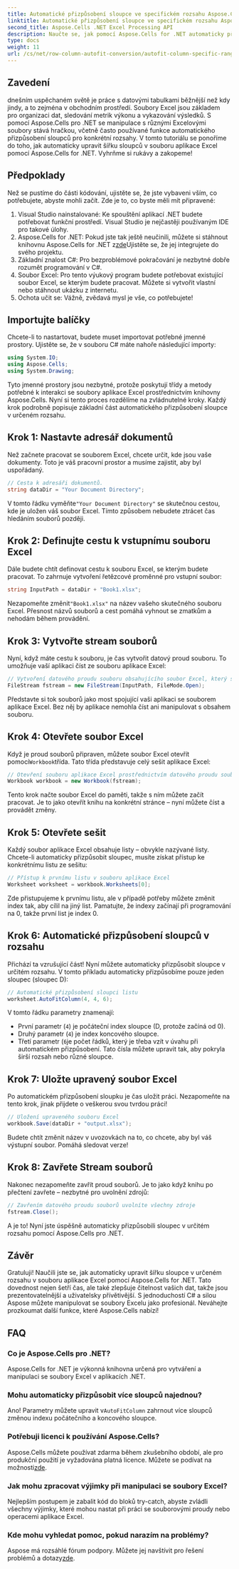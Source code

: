 ```yaml
---
title: Automatické přizpůsobení sloupce ve specifickém rozsahu Aspose.Cells .NET
linktitle: Automatické přizpůsobení sloupce ve specifickém rozsahu Aspose.Cells .NET
second_title: Aspose.Cells .NET Excel Processing API
description: Naučte se, jak pomocí Aspose.Cells for .NET automaticky přizpůsobit sloupce aplikace Excel v konkrétních rozsazích, pomocí tohoto podrobného výukového programu krok za krokem.
type: docs
weight: 11
url: /cs/net/row-column-autofit-conversion/autofit-column-specific-range/
---
```

## Zavedení
dnešním uspěchaném světě je práce s datovými tabulkami běžnější než kdy jindy, a to zejména v obchodním prostředí. Soubory Excel jsou základem pro organizaci dat, sledování metrik výkonu a vykazování výsledků. S pomocí Aspose.Cells pro .NET se manipulace s různými Excelovými soubory stává hračkou, včetně často používané funkce automatického přizpůsobení sloupců pro konkrétní rozsahy. V tomto tutoriálu se ponoříme do toho, jak automaticky upravit šířku sloupců v souboru aplikace Excel pomocí Aspose.Cells for .NET. Vyhrňme si rukávy a zakopeme!
## Předpoklady
Než se pustíme do části kódování, ujistěte se, že jste vybaveni vším, co potřebujete, abyste mohli začít. Zde je to, co byste měli mít připravené:
1. Visual Studio nainstalované: Ke spouštění aplikací .NET budete potřebovat funkční prostředí. Visual Studio je nejčastěji používaným IDE pro takové úlohy.
2.  Aspose.Cells for .NET: Pokud jste tak ještě neučinili, můžete si stáhnout knihovnu Aspose.Cells for .NET z[zde](https://releases.aspose.com/cells/net/)Ujistěte se, že jej integrujete do svého projektu.
3. Základní znalost C#: Pro bezproblémové pokračování je nezbytné dobře rozumět programování v C#.
4. Soubor Excel: Pro tento výukový program budete potřebovat existující soubor Excel, se kterým budete pracovat. Můžete si vytvořit vlastní nebo stáhnout ukázku z internetu.
5. Ochota učit se: Vážně, zvědavá mysl je vše, co potřebujete!
## Importujte balíčky
Chcete-li to nastartovat, budete muset importovat potřebné jmenné prostory. Ujistěte se, že v souboru C# máte nahoře následující importy:
```csharp
using System.IO;
using Aspose.Cells;
using System.Drawing;
```
Tyto jmenné prostory jsou nezbytné, protože poskytují třídy a metody potřebné k interakci se soubory aplikace Excel prostřednictvím knihovny Aspose.Cells.
Nyní si tento proces rozdělíme na zvládnutelné kroky. Každý krok podrobně popisuje základní část automatického přizpůsobení sloupce v určeném rozsahu.
## Krok 1: Nastavte adresář dokumentů
Než začnete pracovat se souborem Excel, chcete určit, kde jsou vaše dokumenty. Toto je váš pracovní prostor a musíme zajistit, aby byl uspořádaný.
```csharp
// Cesta k adresáři dokumentů.
string dataDir = "Your Document Directory";
```
 V tomto řádku vyměňte`"Your Document Directory"` se skutečnou cestou, kde je uložen váš soubor Excel. Tímto způsobem nebudete ztrácet čas hledáním souborů později.
## Krok 2: Definujte cestu k vstupnímu souboru Excel
Dále budete chtít definovat cestu k souboru Excel, se kterým budete pracovat. To zahrnuje vytvoření řetězcové proměnné pro vstupní soubor:
```csharp
string InputPath = dataDir + "Book1.xlsx";
```
 Nezapomeňte změnit`"Book1.xlsx"` na název vašeho skutečného souboru Excel. Přesnost názvů souborů a cest pomáhá vyhnout se zmatkům a nehodám během provádění.
## Krok 3: Vytvořte stream souborů
Nyní, když máte cestu k souboru, je čas vytvořit datový proud souboru. To umožňuje vaší aplikaci číst ze souboru aplikace Excel:
```csharp
// Vytvoření datového proudu souboru obsahujícího soubor Excel, který se má otevřít
FileStream fstream = new FileStream(InputPath, FileMode.Open);
```
Představte si tok souborů jako most spojující vaši aplikaci se souborem aplikace Excel. Bez něj by aplikace nemohla číst ani manipulovat s obsahem souboru.
## Krok 4: Otevřete soubor Excel
 Když je proud souborů připraven, můžete soubor Excel otevřít pomocí`Workbook`třída. Tato třída představuje celý sešit aplikace Excel:
```csharp
// Otevření souboru aplikace Excel prostřednictvím datového proudu souborů
Workbook workbook = new Workbook(fstream);
```
Tento krok načte soubor Excel do paměti, takže s ním můžete začít pracovat. Je to jako otevřít knihu na konkrétní stránce – nyní můžete číst a provádět změny.
## Krok 5: Otevřete sešit 
Každý soubor aplikace Excel obsahuje listy – obvykle nazývané listy. Chcete-li automaticky přizpůsobit sloupec, musíte získat přístup ke konkrétnímu listu ze sešitu:
```csharp
// Přístup k prvnímu listu v souboru aplikace Excel
Worksheet worksheet = workbook.Worksheets[0];
```
Zde přistupujeme k prvnímu listu, ale v případě potřeby můžete změnit index tak, aby cílil na jiný list. Pamatujte, že indexy začínají při programování na 0, takže první list je index 0.
## Krok 6: Automatické přizpůsobení sloupců v rozsahu
Přichází ta vzrušující část! Nyní můžete automaticky přizpůsobit sloupce v určitém rozsahu. V tomto příkladu automaticky přizpůsobíme pouze jeden sloupec (sloupec D):
```csharp
// Automatické přizpůsobení sloupci listu
worksheet.AutoFitColumn(4, 4, 6);
```
V tomto řádku parametry znamenají:
- První parametr (`4`) je počáteční index sloupce (D, protože začíná od 0).
- Druhý parametr (`4`) je index koncového sloupce.
- Třetí parametr (`6`je počet řádků, který je třeba vzít v úvahu při automatickém přizpůsobení.
Tato čísla můžete upravit tak, aby pokryla širší rozsah nebo různé sloupce.
## Krok 7: Uložte upravený soubor Excel
Po automatickém přizpůsobení sloupku je čas uložit práci. Nezapomeňte na tento krok, jinak přijdete o veškerou svou tvrdou práci!
```csharp
// Uložení upraveného souboru Excel
workbook.Save(dataDir + "output.xlsx");
```
Budete chtít změnit název v uvozovkách na to, co chcete, aby byl váš výstupní soubor. Pomáhá sledovat verze!
## Krok 8: Zavřete Stream souborů
Nakonec nezapomeňte zavřít proud souborů. Je to jako když knihu po přečtení zavřete – nezbytné pro uvolnění zdrojů:
```csharp
// Zavřením datového proudu souborů uvolníte všechny zdroje
fstream.Close();
```
A je to! Nyní jste úspěšně automaticky přizpůsobili sloupec v určitém rozsahu pomocí Aspose.Cells pro .NET.
## Závěr
Gratuluji! Naučili jste se, jak automaticky upravit šířku sloupce v určeném rozsahu v souboru aplikace Excel pomocí Aspose.Cells for .NET. Tato dovednost nejen šetří čas, ale také zlepšuje čitelnost vašich dat, takže jsou prezentovatelnější a uživatelsky přívětivější. S jednoduchostí C# a silou Aspose můžete manipulovat se soubory Excelu jako profesionál. Neváhejte prozkoumat další funkce, které Aspose.Cells nabízí!
## FAQ
### Co je Aspose.Cells pro .NET?
Aspose.Cells for .NET je výkonná knihovna určená pro vytváření a manipulaci se soubory Excel v aplikacích .NET.
### Mohu automaticky přizpůsobit více sloupců najednou?
 Ano! Parametry můžete upravit v`AutoFitColumn` zahrnout více sloupců změnou indexu počátečního a koncového sloupce.
### Potřebuji licenci k používání Aspose.Cells?
 Aspose.Cells můžete používat zdarma během zkušebního období, ale pro produkční použití je vyžadována platná licence. Můžete se podívat na možnosti[zde](https://purchase.aspose.com/buy).
### Jak mohu zpracovat výjimky při manipulaci se soubory Excel?
Nejlepším postupem je zabalit kód do bloků try-catch, abyste zvládli všechny výjimky, které mohou nastat při práci se souborovými proudy nebo operacemi aplikace Excel.
### Kde mohu vyhledat pomoc, pokud narazím na problémy?
 Aspose má rozsáhlé fórum podpory. Můžete jej navštívit pro řešení problémů a dotazy[zde](https://forum.aspose.com/c/cells/9).
